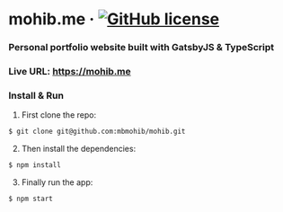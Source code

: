 # mohib.me &middot; [![GitHub license](https://img.shields.io/github/license/mbmohib/mohib.me.svg?style=popout)](https://github.com/mbmohib/mohib.me/blob/main/LICENSE)

### Personal portfolio website built with GatsbyJS & TypeScript

### Live URL: https://mohib.me

### Install & Run

1.  First clone the repo:

```bash
$ git clone git@github.com:mbmohib/mohib.git
```

2.  Then install the dependencies:

```bash
$ npm install
```

3.  Finally run the app:

```bash
$ npm start
```

